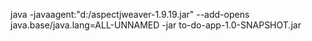 java -javaagent:"d:/aspectjweaver-1.9.19.jar" --add-opens java.base/java.lang=ALL-UNNAMED -jar to-do-app-1.0-SNAPSHOT.jar
